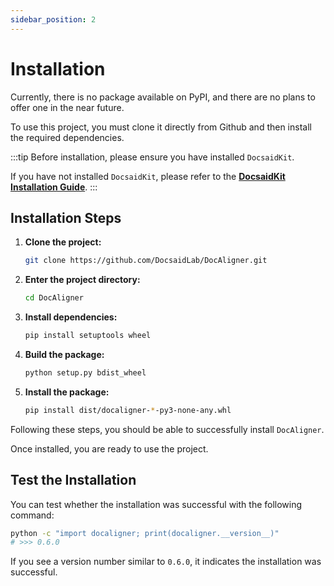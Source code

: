 ```yaml
---
sidebar_position: 2
---
```


# Installation

Currently, there is no package available on PyPI, and there are no plans to offer one in the near future.

To use this project, you must clone it directly from Github and then install the required dependencies.

:::tip
Before installation, please ensure you have installed `DocsaidKit`.

If you have not installed `DocsaidKit`, please refer to the [**DocsaidKit Installation Guide**](../docsaidkit/installation).
:::

## Installation Steps

1. **Clone the project:**

    ```bash
    git clone https://github.com/DocsaidLab/DocAligner.git
    ```

2. **Enter the project directory:**

    ```bash
    cd DocAligner
    ```

3. **Install dependencies:**

    ```bash
    pip install setuptools wheel
    ```

4. **Build the package:**

    ```bash
    python setup.py bdist_wheel
    ```

5. **Install the package:**

    ```bash
    pip install dist/docaligner-*-py3-none-any.whl
    ```

Following these steps, you should be able to successfully install `DocAligner`.

Once installed, you are ready to use the project.

## Test the Installation

You can test whether the installation was successful with the following command:

```bash
python -c "import docaligner; print(docaligner.__version__)"
# >>> 0.6.0
```

If you see a version number similar to `0.6.0`, it indicates the installation was successful.